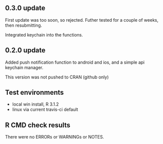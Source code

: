 ## 0.3.0 update

First update was too soon, so rejected. Futher tested for a couple of weeks, then resubmitting. 

Integrated keychain into the functions.

## 0.2.0 update

Added push notification function to android and ios, and a simple api keychain manager.

This version was not pushed to CRAN (github only)

## Test environments
* local win install, R 3.1.2
* linux via current travis-ci default

## R CMD check results
There were no ERRORs or WARNINGs or NOTES.
